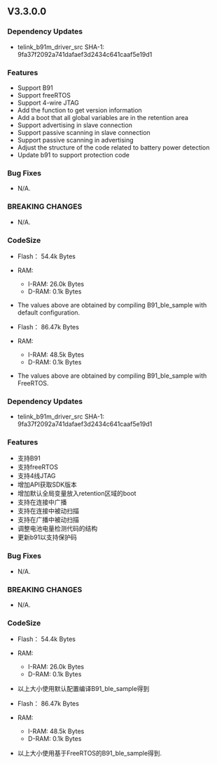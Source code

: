 ## V3.3.0.0

### Dependency Updates
   * telink_b91m_driver_src SHA-1: 9fa37f2092a741dafaef3d2434c641caaf5e19d1

### Features
   * Support B91
   * Support freeRTOS
   * Support 4-wire JTAG
   * Add the function to get version information
   * Add a boot that all global variables are in the retention area
   * Support advertising in slave connection
   * Support passive scanning in slave connection
   * Support passive scanning in advertising
   * Adjust the structure of the code related to battery power detection
   * Update b91 to support protection code

### Bug Fixes
   * N/A.

### BREAKING CHANGES
   * N/A.

### CodeSize
   * Flash： 54.4k  Bytes
   * RAM:
     - I-RAM: 26.0k Bytes
     - D-RAM: 0.1k Bytes
   * The values above are obtained by compiling B91_ble_sample with default configuration.
   
   * Flash： 86.47k  Bytes
   * RAM:
     - I-RAM: 48.5k Bytes
     - D-RAM: 0.1k Bytes
   * The values above are obtained by compiling B91_ble_sample with FreeRTOS.    

### Dependency Updates
   *  telink_b91m_driver_src SHA-1: 9fa37f2092a741dafaef3d2434c641caaf5e19d1

### Features
   * 支持B91
   * 支持freeRTOS
   * 支持4线JTAG
   * 增加API获取SDK版本
   * 增加默认全局变量放入retention区域的boot
   * 支持在连接中广播
   * 支持在连接中被动扫描
   * 支持在广播中被动扫描
   * 调整电池电量检测代码的结构
   * 更新b91以支持保护码

### Bug Fixes
   * N/A.

### BREAKING CHANGES
   * N/A.

### CodeSize
   * Flash： 54.4k  Bytes
   * RAM:
     - I-RAM: 26.0k Bytes
     - D-RAM: 0.1k Bytes
   * 以上大小使用默认配置编译B91_ble_sample得到

   * Flash： 86.47k  Bytes
   * RAM:
     - I-RAM: 48.5k Bytes
     - D-RAM: 0.1k Bytes
   * 以上大小使用基于FreeRTOS的B91_ble_sample得到.